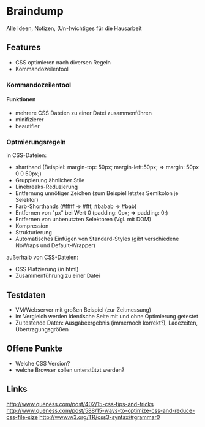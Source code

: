 # Braindump

Alle Ideen, Notizen, (Un-)wichtiges für die Hausarbeit

## Features

* CSS optimieren nach diversen Regeln
* Kommandozeilentool

### Kommandozeilentool

#### Funktionen

* mehrere CSS Dateien zu einer Datei zusammenführen 
* minifizierer
* beautifier

### Optmierungsregeln

in CSS-Dateien:

* sharthand (Beispiel: margin-top: 50px; margin-left:50px; => margin: 50px 0 0 50px;)
* Gruppierung ähnlicher Stile
* Linebreaks-Reduzierung
* Entfernung unnötiger Zeichen (zum Beispiel letztes Semikolon je Selektor)
* Farb-Shorthands (#fffff => #fff, #babab => #bab)
* Entfernen von "px" bei Wert 0 (padding: 0px; => padding: 0;)
* Entfernen von unbenutzten Selektoren (Vgl. mit DOM)
* Kompression
* Strukturierung
* Automatisches Einfügen von Standard-Styles (gibt verschiedene NoWraps und Default-Wrapper)

außerhalb von CSS-Dateien:

* CSS Platzierung (in html)
* Zusammenführung zu einer Datei

## Testdaten

* VM/Webserver mit großen Beispiel (zur Zeitmessung)
* im Vergleich werden identische Seite mit und ohne Optimierung getestet
* Zu testende Daten: Ausgabeergebnis (immernoch korrekt?), Ladezeiten, Übertragungsgrößen


## Offene Punkte

* Welche CSS Version?
* welche Browser sollen unterstützt werden?

## Links

http://www.queness.com/post/402/15-css-tips-and-tricks
http://www.queness.com/post/588/15-ways-to-optimize-css-and-reduce-css-file-size
http://www.w3.org/TR/css3-syntax/#grammar0